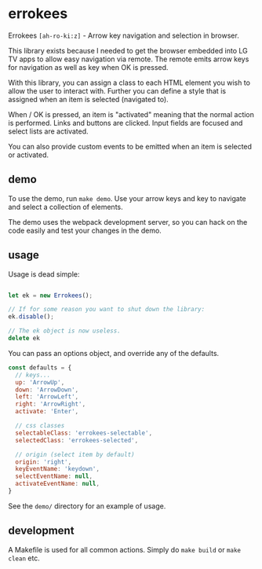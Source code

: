 # errokees
Errokees `[ah-ro-ki:z]` - Arrow key navigation and selection in browser.

This library exists because I needed to get the browser embedded into LG TV apps to allow easy navigation via remote. The remote emits arrow keys for navigation as well as <enter> key when OK is pressed.

With this library, you can assign a class to each HTML element you wish to allow the user to interact with. Further you can define a style that is assigned when an item is selected (navigated to).

When <enter> / OK is pressed, an item is "activated" meaning that the normal action is performed. Links and buttons are clicked. Input fields are focused and select lists are activated.

You can also provide custom events to be emitted when an item is selected or activated.

## demo

To use the demo, run `make demo`. Use your arrow keys and <enter> key to navigate and select a collection of elements.

The demo uses the webpack development server, so you can hack on the code easily and test your changes in the demo.

## usage

Usage is dead simple:

```javascript

let ek = new Errokees();

// If for some reason you want to shut down the library:
ek.disable();

// The ek object is now useless.
delete ek
```

You can pass an options object, and override any of the defaults.

```javascript
const defaults = {
  // keys...
  up: 'ArrowUp',
  down: 'ArrowDown',
  left: 'ArrowLeft',
  right: 'ArrowRight',
  activate: 'Enter',

  // css classes
  selectableClass: 'errokees-selectable',
  selectedClass: 'errokees-selected',

  // origin (select item by default)
  origin: 'right',
  keyEventName: 'keydown',
  selectEventName: null,
  activateEventName: null,
}
```

See the `demo/` directory for an example of usage.

## development

A Makefile is used for all common actions. Simply do `make build` or `make clean` etc.
